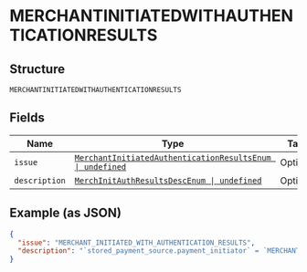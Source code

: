 
# MERCHANTINITIATEDWITHAUTHENTICATIONRESULTS

## Structure

`MERCHANTINITIATEDWITHAUTHENTICATIONRESULTS`

## Fields

| Name | Type | Tags | Description |
|  --- | --- | --- | --- |
| `issue` | [`MerchantInitiatedAuthenticationResultsEnum \| undefined`](../../doc/models/merchant-initiated-authentication-results-enum.md) | Optional | - |
| `description` | [`MerchInitAuthResultsDescEnum \| undefined`](../../doc/models/merch-init-auth-results-desc-enum.md) | Optional | - |

## Example (as JSON)

```json
{
  "issue": "MERCHANT_INITIATED_WITH_AUTHENTICATION_RESULTS",
  "description": "`stored_payment_source.payment_initiator` = `MERCHANT` is not supported if 3D-Secure authentication results are present in the order. 3D-Secure authentication results can be present in the order only when customer is the payment initiator. It is semantically incorrect to perform a merchant initiated payment with 3D-Secure authentication results is the order."
}
```

